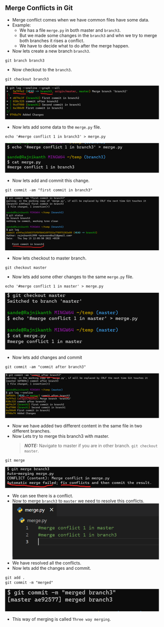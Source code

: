 Merge Conflicts in Git
-----------------------
* Merge conflict comes when we have common files have some data.
* Example:
  * We has a file `merge.py` in both master and `branch3`.
  * But we made some changes in the `branch3` and whn we try to merge both branches it rises a conflict.
  * We have to decide what to do after the merge happen.
* Now lets create a new branch `branch3`.
```
git branch branch3
```
* Now checkout to the `branch3`.
```
git checkout branch3
```
![preview](./Images/github41.png)
* Now lets add some data to the `merge.py` file.
```
echo '#merge conflict 1 in branch3' > merge.py
``` 
![preview](./Images/github42.png)
* Now lets add and commit this change.
```
git commit -am "first commit in branch3"
```
![preview](./Images/github43.png)
* Now lets checkout to master branch.
```
git checkout master
```
* Now lets add some other changes to the same `merge.py` file.
```
echo '#merge conflict 1 in master' > merge.py
```
![preview](./Images/github44.png)
* Now lets add changes and commit
```
git commit -am "commit after branch3"
```
![preview](./Images/github45.png)
* Now we have added two different content in the same file in two different branches.
* Now Lets try to merge this branch3 with master.
    > **_NOTE:_** Navigate to master if you are in other branch.  `git checkout master`.
```
git merge 
```
![preview](./Images/github46.png)
* We can see there is a conflict.
* Now to merge `branch3` to `master` we need to resolve this conflicts.
![preview](./Images/github47.png)
* We have resolved all the conflicts.
* Now lets add the changes and commit.
```
git add .
git commit -m "merged"
```
![preview](./Images/github48.png)
* This way of merging is called `Three way merging`.